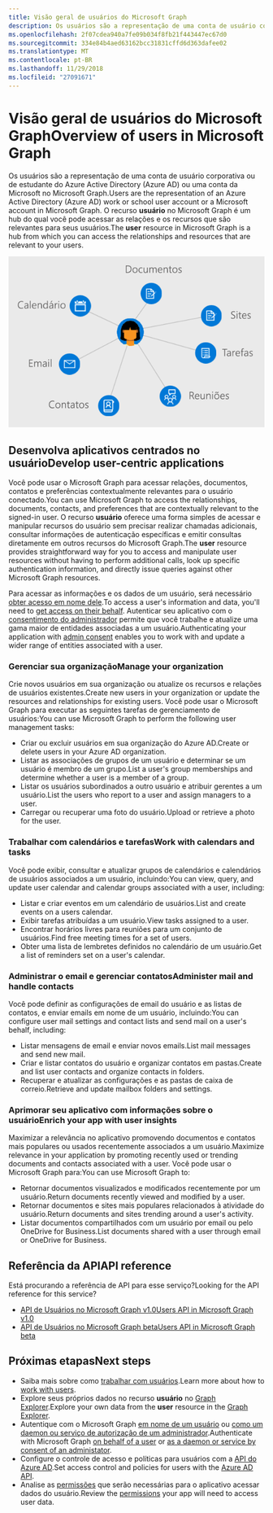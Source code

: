 ```yaml
---
title: Visão geral de usuários do Microsoft Graph
description: Os usuários são a representação de uma conta de usuário corporativa ou de estudante do Azure Active Directory (Azure AD) ou uma conta da Microsoft no Microsoft Graph. O recurso **usuário** no Microsoft Graph é um hub do qual você pode acessar as relações e os recursos que são relevantes para seus usuários.
ms.openlocfilehash: 2f07cdea940a7fe09b034f8fb21f443447ec67d0
ms.sourcegitcommit: 334e84b4aed63162bcc31831cffd6d363dafee02
ms.translationtype: MT
ms.contentlocale: pt-BR
ms.lasthandoff: 11/29/2018
ms.locfileid: "27091671"
---
```

# <a name="overview-of-users-in-microsoft-graph"></a><span data-ttu-id="b9025-104">Visão geral de usuários do Microsoft Graph</span><span class="sxs-lookup"><span data-stu-id="b9025-104">Overview of users in Microsoft Graph</span></span>

<span data-ttu-id="b9025-105">Os usuários são a representação de uma conta de usuário corporativa ou de estudante do Azure Active Directory (Azure AD) ou uma conta da Microsoft no Microsoft Graph.</span><span class="sxs-lookup"><span data-stu-id="b9025-105">Users are the representation of an Azure Active Directory (Azure AD) work or school user account or a Microsoft account in Microsoft Graph.</span></span> <span data-ttu-id="b9025-106">O recurso **usuário** no Microsoft Graph é um hub do qual você pode acessar as relações e os recursos que são relevantes para seus usuários.</span><span class="sxs-lookup"><span data-stu-id="b9025-106">The **user** resource in Microsoft Graph is a hub from which you can access the relationships and resources that are relevant to your users.</span></span>

![Diagrama mostrando um usuário conectado ao calendário, email, contatos, reuniões, tarefas, sites e documentos](images/users.png)

## <a name="develop-user-centric-applications"></a><span data-ttu-id="b9025-108">Desenvolva aplicativos centrados no usuário</span><span class="sxs-lookup"><span data-stu-id="b9025-108">Develop user-centric applications</span></span>

<span data-ttu-id="b9025-109">Você pode usar o Microsoft Graph para acessar relações, documentos, contatos e preferências contextualmente relevantes para o usuário conectado.</span><span class="sxs-lookup"><span data-stu-id="b9025-109">You can use Microsoft Graph to access the relationships, documents, contacts, and preferences that are contextually relevant to the signed-in user.</span></span> <span data-ttu-id="b9025-110">O recurso **usuário** oferece uma forma simples de acessar e manipular recursos do usuário sem precisar realizar chamadas adicionais, consultar informações de autenticação específicas e emitir consultas diretamente em outros recursos do Microsoft Graph.</span><span class="sxs-lookup"><span data-stu-id="b9025-110">The **user** resource provides straightforward way for you to access and manipulate user resources without having to perform additional calls, look up specific authentication information, and directly issue queries against other Microsoft Graph resources.</span></span>

<span data-ttu-id="b9025-111">Para acessar as informações e os dados de um usuário, será necessário [obter acesso em nome dele](auth-v2-user.md).</span><span class="sxs-lookup"><span data-stu-id="b9025-111">To access a user's information and data, you'll need to [get access on their behalf](auth-v2-user.md).</span></span> <span data-ttu-id="b9025-112">Autenticar seu aplicativo com o [consentimento do administrador](permissions-reference.md) permite que você trabalhe e atualize uma gama maior de entidades associadas a um usuário.</span><span class="sxs-lookup"><span data-stu-id="b9025-112">Authenticating your application with [admin consent](permissions-reference.md) enables you to work with and update a wider range of entities associated with a user.</span></span>

### <a name="manage-your-organization"></a><span data-ttu-id="b9025-113">Gerenciar sua organização</span><span class="sxs-lookup"><span data-stu-id="b9025-113">Manage your organization</span></span>

<span data-ttu-id="b9025-114">Crie novos usuários em sua organização ou atualize os recursos e relações de usuários existentes.</span><span class="sxs-lookup"><span data-stu-id="b9025-114">Create new users in your organization or update the resources and relationships for existing users.</span></span> <span data-ttu-id="b9025-115">Você pode usar o Microsoft Graph para executar as seguintes tarefas de gerenciamento de usuários:</span><span class="sxs-lookup"><span data-stu-id="b9025-115">You can use Microsoft Graph to perform the following user management tasks:</span></span> 

- <span data-ttu-id="b9025-116">Criar ou excluir usuários em sua organização do Azure AD.</span><span class="sxs-lookup"><span data-stu-id="b9025-116">Create or delete users in your Azure AD organization.</span></span>
- <span data-ttu-id="b9025-117">Listar as associações de grupos de um usuário e determinar se um usuário é membro de um grupo.</span><span class="sxs-lookup"><span data-stu-id="b9025-117">List a user's group memberships and determine whether a user is a member of a group.</span></span>
- <span data-ttu-id="b9025-118">Listar os usuários subordinados a outro usuário e atribuir gerentes a um usuário.</span><span class="sxs-lookup"><span data-stu-id="b9025-118">List the users who report to a user and assign managers to a user.</span></span>
- <span data-ttu-id="b9025-119">Carregar ou recuperar uma foto do usuário.</span><span class="sxs-lookup"><span data-stu-id="b9025-119">Upload or retrieve a photo for the user.</span></span>

### <a name="work-with-calendars-and-tasks"></a><span data-ttu-id="b9025-120">Trabalhar com calendários e tarefas</span><span class="sxs-lookup"><span data-stu-id="b9025-120">Work with calendars and tasks</span></span>

<span data-ttu-id="b9025-121">Você pode exibir, consultar e atualizar grupos de calendários e calendários de usuários associados a um usuário, incluindo:</span><span class="sxs-lookup"><span data-stu-id="b9025-121">You can view, query, and update user calendar and calendar groups associated with a user, including:</span></span>

- <span data-ttu-id="b9025-122">Listar e criar eventos em um calendário de usuários.</span><span class="sxs-lookup"><span data-stu-id="b9025-122">List and create events on a users calendar.</span></span>
- <span data-ttu-id="b9025-123">Exibir tarefas atribuídas a um usuário.</span><span class="sxs-lookup"><span data-stu-id="b9025-123">View tasks assigned to a user.</span></span>
- <span data-ttu-id="b9025-124">Encontrar horários livres para reuniões para um conjunto de usuários.</span><span class="sxs-lookup"><span data-stu-id="b9025-124">Find free meeting times for a set of users.</span></span>
- <span data-ttu-id="b9025-125">Obter uma lista de lembretes definidos no calendário de um usuário.</span><span class="sxs-lookup"><span data-stu-id="b9025-125">Get a list of reminders set on a user's calendar.</span></span>

### <a name="administer-mail-and-handle-contacts"></a><span data-ttu-id="b9025-126">Administrar o email e gerenciar contatos</span><span class="sxs-lookup"><span data-stu-id="b9025-126">Administer mail and handle contacts</span></span>

<span data-ttu-id="b9025-127">Você pode definir as configurações de email do usuário e as listas de contatos, e enviar emails em nome de um usuário, incluindo:</span><span class="sxs-lookup"><span data-stu-id="b9025-127">You can configure user mail settings and contact lists and send mail on a user's behalf, including:</span></span>

- <span data-ttu-id="b9025-128">Listar mensagens de email e enviar novos emails.</span><span class="sxs-lookup"><span data-stu-id="b9025-128">List mail messages and send new mail.</span></span>
- <span data-ttu-id="b9025-129">Criar e listar contatos do usuário e organizar contatos em pastas.</span><span class="sxs-lookup"><span data-stu-id="b9025-129">Create and list user contacts and organize contacts in folders.</span></span>
- <span data-ttu-id="b9025-130">Recuperar e atualizar as configurações e as pastas de caixa de correio.</span><span class="sxs-lookup"><span data-stu-id="b9025-130">Retrieve and update mailbox folders and settings.</span></span>

### <a name="enrich-your-app-with-user-insights"></a><span data-ttu-id="b9025-131">Aprimorar seu aplicativo com informações sobre o usuário</span><span class="sxs-lookup"><span data-stu-id="b9025-131">Enrich your app with user insights</span></span>

<span data-ttu-id="b9025-132">Maximizar a relevância no aplicativo promovendo documentos e contatos mais populares ou usados recentemente associados a um usuário.</span><span class="sxs-lookup"><span data-stu-id="b9025-132">Maximize relevance in your application by promoting recently used or trending documents and contacts associated with a user.</span></span> <span data-ttu-id="b9025-133">Você pode usar o Microsoft Graph para:</span><span class="sxs-lookup"><span data-stu-id="b9025-133">You can use Microsoft Graph to:</span></span>

- <span data-ttu-id="b9025-134">Retornar documentos visualizados e modificados recentemente por um usuário.</span><span class="sxs-lookup"><span data-stu-id="b9025-134">Return documents recently viewed and modified by a user.</span></span>
- <span data-ttu-id="b9025-135">Retornar documentos e sites mais populares relacionados à atividade do usuário.</span><span class="sxs-lookup"><span data-stu-id="b9025-135">Return documents and sites trending around a user's activity.</span></span>
- <span data-ttu-id="b9025-136">Listar documentos compartilhados com um usuário por email ou pelo OneDrive for Business.</span><span class="sxs-lookup"><span data-stu-id="b9025-136">List documents shared with a user through email or OneDrive for Business.</span></span>

## <a name="api-reference"></a><span data-ttu-id="b9025-137">Referência da API</span><span class="sxs-lookup"><span data-stu-id="b9025-137">API reference</span></span>
<span data-ttu-id="b9025-138">Está procurando a referência de API para esse serviço?</span><span class="sxs-lookup"><span data-stu-id="b9025-138">Looking for the API reference for this service?</span></span>

- [<span data-ttu-id="b9025-139">API de Usuários no Microsoft Graph v1.0</span><span class="sxs-lookup"><span data-stu-id="b9025-139">Users API in Microsoft Graph v1.0</span></span>](/graph/api/resources/users?view=graph-rest-1.0)
- [<span data-ttu-id="b9025-140">API de Usuários no Microsoft Graph beta</span><span class="sxs-lookup"><span data-stu-id="b9025-140">Users API in Microsoft Graph beta</span></span>](/graph/api/resources/users?view=graph-rest-beta)

## <a name="next-steps"></a><span data-ttu-id="b9025-141">Próximas etapas</span><span class="sxs-lookup"><span data-stu-id="b9025-141">Next steps</span></span>

- <span data-ttu-id="b9025-142">Saiba mais sobre como [trabalhar com usuários](/graph/api/resources/users?view=graph-rest-1.0).</span><span class="sxs-lookup"><span data-stu-id="b9025-142">Learn more about how to [work with users](/graph/api/resources/users?view=graph-rest-1.0).</span></span>
- <span data-ttu-id="b9025-143">Explore seus próprios dados no recurso **usuário** no [Graph Explorer](https://developer.microsoft.com/graph/graph-explorer).</span><span class="sxs-lookup"><span data-stu-id="b9025-143">Explore your own data from the **user** resource in the [Graph Explorer](https://developer.microsoft.com/graph/graph-explorer).</span></span>
- <span data-ttu-id="b9025-144">Autentique com o Microsoft Graph [em nome de um usuário](auth-v2-user.md) ou [como um daemon ou serviço de autorização de um administrador](auth-v2-service.md).</span><span class="sxs-lookup"><span data-stu-id="b9025-144">Authenticate with Microsoft Graph [on behalf of a user](auth-v2-user.md) or [as a daemon or service by consent of an administator](auth-v2-service.md).</span></span>
- <span data-ttu-id="b9025-145">Configure o controle de acesso e políticas para usuários com a [API do Azure AD](/graph/api/resources/azure-ad-overview?view=graph-rest-1.0).</span><span class="sxs-lookup"><span data-stu-id="b9025-145">Set access control and policies for users with the [Azure AD API](/graph/api/resources/azure-ad-overview?view=graph-rest-1.0).</span></span>
- <span data-ttu-id="b9025-146">Analise as [permissões](permissions-reference.md) que serão necessárias para o aplicativo acessar dados do usuário.</span><span class="sxs-lookup"><span data-stu-id="b9025-146">Review the [permissions](permissions-reference.md) your app will need to access user data.</span></span> 
<!-- This isn't really a next step; let's remove to keep the list of links concise.>
- Stay up to date with Microsoft Graph [changelog](changelog.md).
-->
